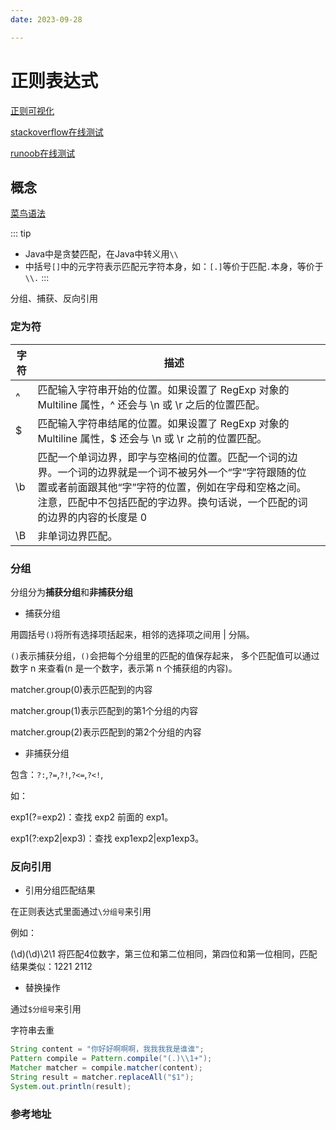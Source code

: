 ```yaml
---
date: 2023-09-28

---
```

# 正则表达式

[正则可视化](https://jex.im/regulex/#!flags=&re=%5E(a%7Cb)*%3F%24)

[stackoverflow在线测试](http://stackoverflow.org.cn/regex/)

[runoob在线测试](https://c.runoob.com/front-end/854/)

## 概念

[菜鸟语法](https://www.runoob.com/regexp/regexp-syntax.html)

::: tip

- Java中是贪婪匹配，在Java中转义用`\\`
- 中括号`[]`中的元字符表示匹配元字符本身，如：`[.]`等价于匹配`.`本身，等价于`\\.`
  :::

分组、捕获、反向引用

### 定为符

| 字符 | 描述                                                                                                                         |   |
|----|----------------------------------------------------------------------------------------------------------------------------|---|
| ^  | 匹配输入字符串开始的位置。如果设置了 RegExp 对象的 Multiline 属性，^ 还会与 \n 或 \r 之后的位置匹配。                                                          |   |
| $  | 匹配输入字符串结尾的位置。如果设置了 RegExp 对象的 Multiline 属性，$ 还会与 \n 或 \r 之前的位置匹配。                                                          |   |
| \b | 匹配一个单词边界，即字与空格间的位置。匹配一个词的边界。一个词的边界就是一个词不被另外一个“字”字符跟随的位置或者前面跟其他“字”字符的位置，例如在字母和空格之间。注意，匹配中不包括匹配的字边界。换句话说，一个匹配的词的边界的内容的长度是 0	 |   |
| \B | 非单词边界匹配。                                                                                                                   |   |

### 分组

分组分为**捕获分组**和**非捕获分组**

- 捕获分组

用圆括号`()`将所有选择项括起来，相邻的选择项之间用 | 分隔。

`()`表示捕获分组，`()`会把每个分组里的匹配的值保存起来， 多个匹配值可以通过数字 n 来查看(n 是一个数字，表示第 n
个捕获组的内容)。

matcher.group(0)表示匹配到的内容

matcher.group(1)表示匹配到的第1个分组的内容

matcher.group(2)表示匹配到的第2个分组的内容

- 非捕获分组

包含：`?:`,`?=`,`?!`,`?<=`,`?<!`,

如：

exp1(?=exp2)：查找 exp2 前面的 exp1。

exp1(?:exp2|exp3)：查找 exp1exp2|exp1exp3。

### 反向引用

- 引用分组匹配结果

在正则表达式里面通过`\分组号`来引用

例如：

(\d)(\d)\2\1 将匹配4位数字，第三位和第二位相同，第四位和第一位相同，匹配结果类似：1221 2112

- 替换操作

通过`$分组号`来引用

字符串去重
```java
String content = "你好好啊啊啊，我我我我是谁谁";
Pattern compile = Pattern.compile("(.)\\1+");
Matcher matcher = compile.matcher(content);
String result = matcher.replaceAll("$1");
System.out.println(result);
```

### 参考地址

